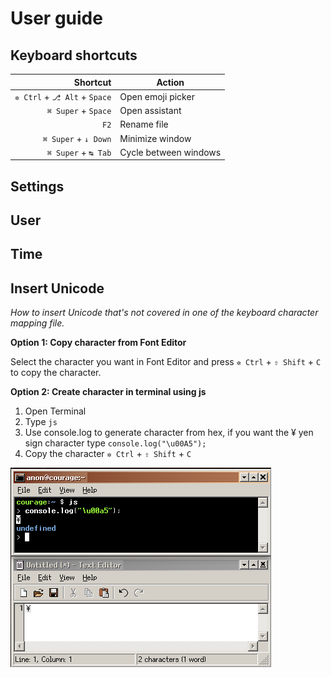 # User guide
## Keyboard shortcuts
| Shortcut | Action |
| ---: | --- |
| `✲ Ctrl` + `⎇ Alt` + `Space` | Open emoji picker |
| `⌘ Super` + `Space` | Open assistant |
| `F2` | Rename file |
| `⌘ Super` + `↓ Down` | Minimize window |
| `⌘ Super` + `↹ Tab` | Cycle between windows |

## Settings


## User


## Time


## Insert Unicode

_How to insert Unicode that's not covered in one of the keyboard character mapping file._

__Option 1: Copy character from Font Editor__

Select the character you want in Font Editor and press `✲ Ctrl` + `⇧ Shift` + `C` to copy the character.

__Option 2: Create character in terminal using js__
1. Open Terminal
2. Type `js`
3. Use console.log to generate character from hex, if you want the ¥ yen sign character type `console.log("\u00A5");`
4. Copy the character `✲ Ctrl` + `⇧ Shift` + `C`

![](images/user-guide__terminal-js-copy-character.png)
